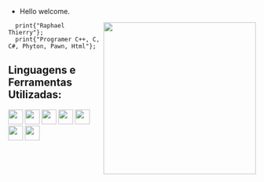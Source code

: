 - Hello welcome.

<img align="right" width="310" src="https://monophy.com/media/11kEuHSQAXXiGQ/monophy.gif" />

```Pawn
  print{"Raphael Thierry"};
  print{"Programer C++, C, C#, Phyton, Pawn, Html"};
```

## **Linguagens e Ferramentas Utilizadas:** 

<code><img height="30" src="https://cdn-icons-png.flaticon.com/512/190/190778.png"></code>
<code><img height="30" src="https://image.flaticon.com/icons/png/512/919/919852.png"></code>
<code><img height="30" src="https://user-images.githubusercontent.com/42747200/46140125-da084900-c26d-11e8-8ea7-c45ae6306309.png"></code>
<code><img height="30" src="https://img1.gratispng.com/20180322/iuw/kisspng-web-development-html-logo-world-wide-web-consortiu-create-html-signature-5ab4731a64e900.6118207815217753864133.jpg"></code>
<code><img height="30" src="https://cdn.worldvectorlogo.com/logos/c--4.svg"></code>
<code><img height="30" src="https://e7.pngegg.com/pngimages/724/306/png-clipart-c-logo-c-programming-language-icon-letter-c-blue-logo-thumbnail.png"></code>
<code><img height="30" src=""></code>
